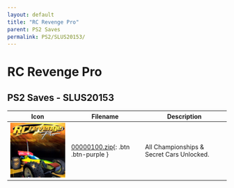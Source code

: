 ```yaml
---
layout: default
title: "RC Revenge Pro"
parent: PS2 Saves
permalink: PS2/SLUS20153/
---
```

# RC Revenge Pro

## PS2 Saves - SLUS20153

| Icon | Filename | Description |
|------|----------|-------------|
| ![RC Revenge Pro](icon0.png) | [00000100.zip](00000100.zip){: .btn .btn-purple } | All Championships & Secret Cars Unlocked. |

